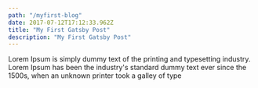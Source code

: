 ```yaml
---
path: "/myfirst-blog"
date: 2017-07-12T17:12:33.962Z
title: "My First Gatsby Post"
description: "My First Gatsby Post"
---
```


Lorem Ipsum is simply dummy text of the printing and typesetting industry. Lorem Ipsum has been the industry's standard dummy text ever since the 1500s, when an unknown printer took a galley of type
